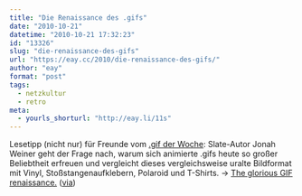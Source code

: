 ```yaml
---
title: "Die Renaissance des .gifs"
date: "2010-10-21"
datetime: "2010-10-21 17:32:23"
id: "13326"
slug: "die-renaissance-des-gifs"
url: "https://eay.cc/2010/die-renaissance-des-gifs/"
author: "eay"
format: "post"
tags:
  - netzkultur
  - retro
meta:
  - yourls_shorturl: "http://eay.li/11s"
---
```


Lesetipp (nicht nur) für Freunde vom [.gif der Woche](//eay.cc/tag/gif-der-woche/): Slate-Autor Jonah Weiner geht der Frage nach, warum sich animierte .gifs heute so großer Beliebtheit erfreuen und vergleicht dieses vergleichsweise uralte Bildformat mit Vinyl, Stoßstangenaufklebern, Polaroid und T-Shirts. → [The glorious GIF renaissance.](http://www.slate.com/id/2270819) ([via](http://kottke.org/10/10/an-appreciation-of-the-animated-gif))
